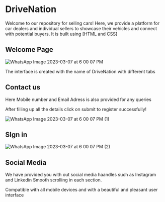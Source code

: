# DriveNation
Welcome to our repository for selling cars! Here,
 we provide a platform for car dealers and individual sellers to showcase their vehicles and connect with potential buyers. It is built using [HTML and CSS] 
## Welcome Page

![WhatsApp Image 2023-03-07 at 6 00 07 PM](https://user-images.githubusercontent.com/54343563/223460281-a29a2da6-0345-4700-8246-4da77e662cb1.jpeg)

The interface is created with the name of DriveNation with different tabs 

## Contact us

Here Mobile number and Email Adress is also provided for any queries

After filling up all the details click on submit to register successfully!

![WhatsApp Image 2023-03-07 at 6 00 07 PM (1)](https://user-images.githubusercontent.com/54343563/223460962-6be8ad74-1c45-4c15-9071-e7ede27aa2d9.jpeg)

## SIgn in
![WhatsApp Image 2023-03-07 at 6 00 07 PM (2)](https://user-images.githubusercontent.com/54343563/223460987-9befb830-539d-40e6-9879-f8f436071986.jpeg)

## Social Media
We have provided you with out social media haandles such as Instagram and Linkedin
Smooth scrolling in each section.

Compatible with all mobile devices and with a beautiful and pleasant user interface

